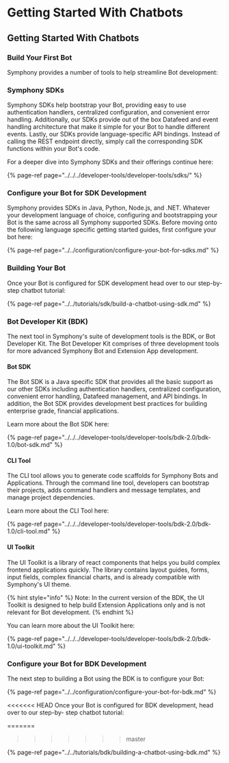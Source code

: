 # Getting Started With Chatbots

## Getting Started With Chatbots

### Build Your First Bot

Symphony provides a number of tools to help streamline Bot development:

### Symphony SDKs

Symphony SDKs help bootstrap your Bot, providing easy to use authentication handlers, centralized configuration, and convenient error handling. Additionally, our SDKs provide out of the box Datafeed and event handling architecture that make it simple for your Bot to handle different events. Lastly, our SDKs provide language-specific API bindings. Instead of calling the REST endpoint directly, simply call the corresponding SDK functions within your Bot's code.

For a deeper dive into Symphony SDKs and their offerings continue here:

{% page-ref page="../../../developer-tools/developer-tools/sdks/" %}

### Configure your Bot for SDK Development

Symphony provides SDKs in Java, Python, Node.js, and .NET. Whatever your development language of choice, configuring and bootstrapping your Bot is the same across all Symphony supported SDKs. Before moving onto the following language specific getting started guides, first configure your bot here:

{% page-ref page="../../configuration/configure-your-bot-for-sdks.md" %}

### Building Your Bot

Once your Bot is configured for SDK development head over to our step-by-step chatbot tutorial:

{% page-ref page="../../tutorials/sdk/build-a-chatbot-using-sdk.md" %}

### Bot Developer Kit \(BDK\)

The next tool in Symphony's suite of development tools is the BDK, or Bot Developer Kit. The Bot Developer Kit comprises of three development tools for more advanced Symphony Bot and Extension App development.

#### Bot SDK

The Bot SDK is a Java specific SDK that provides all the basic support as our other SDKs including authentication handlers, centralized configuration, convenient error handling, Datafeed management, and API bindings. In addition, the Bot SDK provides development best practices for building enterprise grade, financial applications.

Learn more about the Bot SDK here:

{% page-ref page="../../../developer-tools/developer-tools/bdk-2.0/bdk-1.0/bot-sdk.md" %}

#### CLI Tool

The CLI tool allows you to generate code scaffolds for Symphony Bots and Applications. Through the command line tool, developers can bootstrap their projects, adds command handlers and message templates, and manage project dependencies.

Learn more about the CLI Tool here:

{% page-ref page="../../../developer-tools/developer-tools/bdk-2.0/bdk-1.0/cli-tool.md" %}

#### UI Toolkit

The UI Toolkit is a library of react components that helps you build complex frontend applications quickly. The library contains layout guides, forms, input fields, complex financial charts, and is already compatible with Symphony's UI theme.

{% hint style="info" %}
Note: In the current version of the BDK, the UI Toolkit is designed to help build Extension Applications only and is not relevant for Bot development.
{% endhint %}

You can learn more about the UI Toolkit here:

{% page-ref page="../../../developer-tools/developer-tools/bdk-2.0/bdk-1.0/ui-toolkit.md" %}

### Configure your Bot for BDK Development

The next step to building a Bot using the BDK is to configure your Bot:

{% page-ref page="../../configuration/configure-your-bot-for-bdk.md" %}

&lt;&lt;&lt;&lt;&lt;&lt;&lt; HEAD Once your Bot is configured for BDK development, head over to our step-by- step chatbot tutorial:

=======

> > > > > > > master

{% page-ref page="../../tutorials/bdk/building-a-chatbot-using-bdk.md" %}

